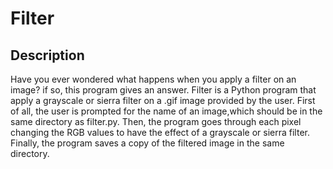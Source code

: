 # Filter
## Description
Have you ever wondered what happens when you apply a filter on an image? if so, this program gives an answer. Filter is a Python program that apply a grayscale or sierra filter on a .gif image provided by the user. First of all, the user is prompted for the name of an image,which should be in the same directory as filter.py. Then, the program goes through each pixel changing the RGB values to have the effect of a grayscale or sierra filter. Finally, the program saves a copy of the filtered image in the same directory.
